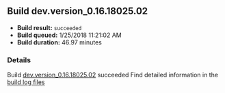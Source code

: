 ## Build dev.version_0.16.18025.02
- **Build result:** `succeeded`
- **Build queued:** 1/25/2018 11:21:02 AM
- **Build duration:** 46.97 minutes
### Details
Build [dev.version_0.16.18025.02](https://winappstudio.visualstudio.com/web/build.aspx?pcguid=a4ef43be-68ce-4195-a619-079b4d9834c2&builduri=vstfs%3a%2f%2f%2fBuild%2fBuild%2f24783) succeeded
Find detailed information in the [build log files](https://uwpctdiags.blob.core.windows.net/buildlogs/dev.version_0.16.18025.02_logs.zip)
